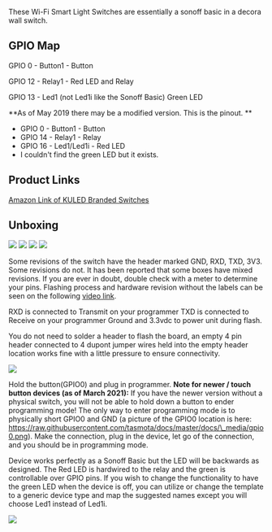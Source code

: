 These Wi-Fi Smart Light Switches are essentially a sonoff basic in a decora wall switch.

## GPIO Map 
GPIO 0 - Button1 - Button 

GPIO 12 - Relay1 - Red LED and Relay

GPIO 13 - Led1 (not Led1i like the Sonoff Basic) Green LED 

**As of May 2019 there may be a modified version.  This is the pinout. **
* GPIO 0 - Button1 - Button 
* GPIO 14 - Relay1 - Relay
* GPIO 16 - Led1/Led1i - Red LED
* I couldn't find the green LED but it exists.


## Product Links
[Amazon Link of KULED Branded Switches](https://www.amazon.com/Required-Wireless-Requires-Schedule-Compatible/dp/B079FDTG7T)

## Unboxing
![](https://github.com/lvgeek/KS-602S/blob/master/images/IMG_0282.jpg)
![](https://github.com/lvgeek/KS-602S/blob/master/images/IMG_0285.jpg)
![](https://github.com/lvgeek/KS-602S/blob/master/images/IMG_0286.jpg)
![](https://github.com/lvgeek/KS-602S/blob/master/images/IMG_0287.jpg)

Some revisions of the switch have the header marked GND, RXD, TXD, 3V3. Some revisions do not.  It has been reported that some boxes have mixed revisions.  If you are ever in doubt, double check with a meter to determine your pins.  Flashing process and hardware revision without the labels can be seen on the following [video link](https://www.youtube.com/watch?v=4nX90vhAniQ).

RXD is connected to Transmit on your programmer
TXD is connected to Receive on your programmer
Ground and 3.3vdc to power unit during flash.

You do not need to solder a header to flash the board, an empty 4 pin header connected to 4 dupont jumper wires held into the empty header location works fine with a little pressure to ensure connectivity.

![](https://github.com/lvgeek/KS-602S/blob/master/images/IMG_0289.jpg)

Hold the button(GPIO0) and plug in programmer.
**Note for newer / touch button devices (as of March 2021):** If you have the newer version without a physical switch, you will not be able to hold down a button to ender programming mode! The only way to enter programming mode is to physically short GPIO0 and GND (a picture of the GPIO0 location is here: <https://raw.githubusercontent.com/tasmota/docs/master/docs/\_media/gpio0.png>). Make the connection, plug in the device, let go of the connection, and you should be in programming mode.

Device works perfectly as a Sonoff Basic but the LED will be backwards as designed.  The Red LED is hardwired to the relay and the green is controllable over GPIO pins.  If you wish to change the functionality to have the green LED when the device is off, you can utilize or change the template to a generic device type and map the suggested names except you will choose Led1 instead of Led1i. 

![](https://github.com/lvgeek/KS-602S/blob/master/images/IMG_0298.jpg)
